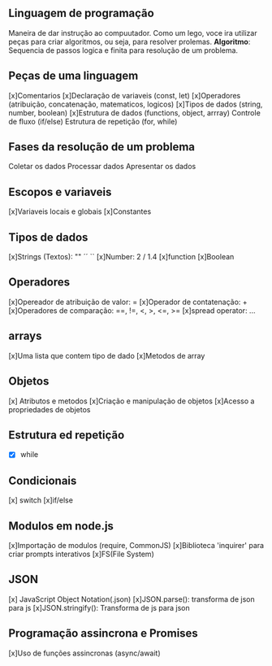 ## Linguagem de programação

Maneira de dar instrução ao compuutador.
Como um lego, voce ira utilizar peças para criar algoritmos, ou seja, para resolver prolemas.
**Algoritmo**: Sequencia de passos logica e finita para resolução de um problema.

## Peças de uma linguagem

[x]Comentarios
[x]Declaração de variaveis (const, let)
[x]Operadores (atribuição, concatenação, matematicos, logicos)
[x]Tipos de dados (string, number, boolean)
[x]Estrutura de dados (functions, object, arrray)
Controle de fluxo (if/else)
Estrutura de repetição (for, while)

## Fases da resolução de um problema

Coletar os dados
Processar dados
Apresentar os dados

## Escopos e variaveis

[x]Variaveis locais e globais
[x]Constantes

## Tipos de dados

[x]Strings (Textos): "" ´´ ``
[x]Number: 2 / 1.4
[x]function
[x]Boolean

## Operadores

[x]Opereador de atribuição de valor: =
[x]Operador de contatenação: +
[x]Operadores de comparação: ==, !=, <, >, <=, >=
[x]spread operator: ...

## arrays

[x]Uma lista que contem tipo de dado
[x]Metodos de array

## Objetos

[x] Atributos e metodos
[x]Criação e manipulação de objetos
[x]Acesso a propriedades de objetos

## Estrutura ed repetição

-[x] while

## Condicionais

[x] switch
[x]if/else

## Modulos em node.js

[x]Importação de modulos (require, CommonJS)
[x]Biblioteca 'inquirer' para criar prompts interativos
[x]FS(File System)

## JSON

[x] JavaScript Object Notation(.json)
[x]JSON.parse(): transforma de json para js
[x]JSON.stringify(): Transforma de js para json

## Programação assincrona e Promises

[x]Uso de funções assincronas (async/await)
